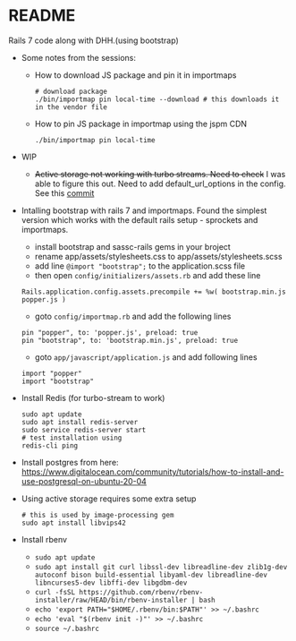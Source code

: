 # README

Rails 7 code along with DHH.(using bootstrap)

* Some notes from the sessions:
  * How to download JS package and pin it in importmaps
    ```
    # download package
    ./bin/importmap pin local-time --download # this downloads it in the vendor file
    ```
  * How to pin JS package in importmap using the jspm CDN
    ```
    ./bin/importmap pin local-time
    ```

* WIP
  - ~~Active storage not working with turbo streams. Need to check~~ I was able to figure this out. Need to add default_url_options in the config. See this [commit](https://github.com/vkvikaskmr/rails7_demo_by_dhh/commit/62cbd6bffa1ddd220205fa97014ab2d7ef0bf46a)

* Intalling bootstrap with rails 7 and importmaps. Found the simplest version which works with the default rails setup - sprockets and importmaps.
    - install bootstrap and sassc-rails gems in your broject
    - rename app/assets/stylesheets.css to app/assets/stylesheets.scss
    - add line `@import "bootstrap";` to the application.scss file
    - then open `config/initializers/assets.rb` and add these line
    ```
    Rails.application.config.assets.precompile += %w( bootstrap.min.js popper.js )
    ```
    - goto `config/importmap.rb` and add the following lines
    ```
    pin "popper", to: 'popper.js', preload: true
    pin "bootstrap", to: 'bootstrap.min.js', preload: true
    ```
    - goto `app/javascript/application.js` and add following lines
    ```
    import "popper"
    import "bootstrap"
    ```
* Install Redis (for turbo-stream to work)
    ```
    sudo apt update
    sudo apt install redis-server
    sudo service redis-server start
    # test installation using
    redis-cli ping
    ```
* Install postgres from here: https://www.digitalocean.com/community/tutorials/how-to-install-and-use-postgresql-on-ubuntu-20-04
* Using active storage requires some extra setup
    ```
    # this is used by image-processing gem
    sudo apt install libvips42
    ```
* Install rbenv
    - `sudo apt update`
    - `sudo apt install git curl libssl-dev libreadline-dev zlib1g-dev autoconf bison build-essential libyaml-dev libreadline-dev libncurses5-dev libffi-dev libgdbm-dev`
    - `curl -fsSL https://github.com/rbenv/rbenv-installer/raw/HEAD/bin/rbenv-installer | bash`
    - `echo 'export PATH="$HOME/.rbenv/bin:$PATH"' >> ~/.bashrc`
    - `echo 'eval "$(rbenv init -)"' >> ~/.bashrc`
    - `source ~/.bashrc`

